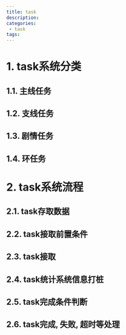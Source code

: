 ```yaml
---
title: task
description:
categories:
 - task
tags:
---
```


# 1. task系统分类

## 1.1. 主线任务
## 1.2. 支线任务
## 1.3. 剧情任务
## 1.4. 环任务

# 2. task系统流程

## 2.1. task存取数据
## 2.2. task接取前置条件
## 2.3. task接取
## 2.4. task统计系统信息打桩
## 2.5. task完成条件判断
## 2.6. task完成, 失败, 超时等处理

